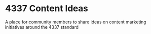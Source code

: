 # 4337 Content Ideas
A place for community members to share ideas on content marketing initiatives around the 4337 standard 
